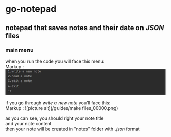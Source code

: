 # go-notepad
## notepad that saves notes and their date on _JSON_ files ##  
### main menu ###  
when you run the code you will face this menu:  
Markup : ![picture alt](/guides/menu_00000.png)  
  
if you go through _write a new note_ you'll face this:  
Markup : ![picture alt](/guides/make files_00000.png)  
  
as you can see, you should right your note title  
and your note content  
then your note will be created in "notes" folder with _.json_ format  
